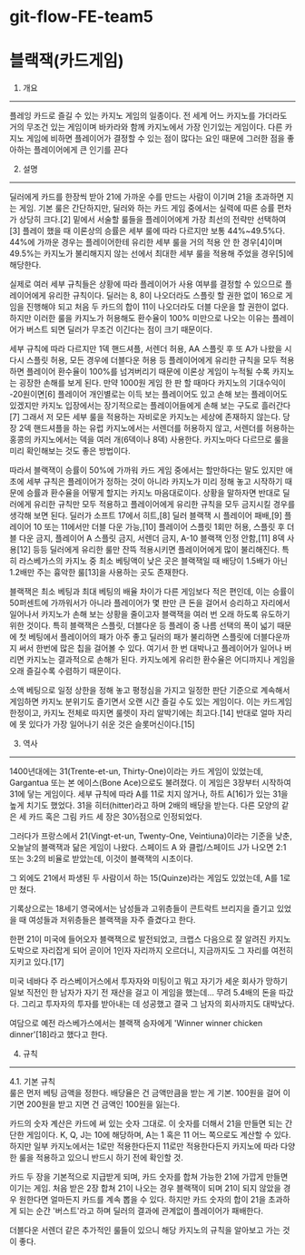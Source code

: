 # git-flow-FE-team5

# 블랙잭(카드게임)

1. 개요

---

플레잉 카드로 즐길 수 있는 카지노 게임의 일종이다.
전 세계 어느 카지노를 가더라도 거의 무조건 있는 게임이며 바카라와 함께 카지노에서 가장 인기있는 게임이다.
다른 카지노 게임에 비하면 플레이어가 결정할 수 있는 점이 많다는 요인 때문에 그러한 점을 좋아하는 플레이어에게 큰 인기를 끈다

2. 설명

---

딜러에게 카드를 한장씩 받아 21에 가까운 수를 만드는 사람이 이기며 21을 초과하면 지는 게임. 기본 룰은 간단하지만, 딜러와 하는 카드 게임 중에서는 실력에 따른 승률 편차가 상당히 크다.[2] 밑에서 서술할 룰들을 플레이어에게 가장 최선의 전략만 선택하여[3] 플레이 했을 때 이론상의 승률은 세부 룰에 따라 다르지만 보통 44%~49.5%다. 44%에 가까운 경우는 플레이어한테 유리한 세부 룰을 거의 적용 안 한 경우[4]이며 49.5%는 카지노가 불리해지지 않는 선에서 최대한 세부 룰을 적용해 주었을 경우[5]에 해당한다.

실제로 여러 세부 규칙들은 상황에 따라 플레이어가 사용 여부를 결정할 수 있으므로 플레이어에게 유리한 규칙이다. 딜러는 8, 8이 나오더라도 스플릿 할 권한 없이 16으로 게임을 진행해야 되고 처음 두 카드의 합이 11이 나오더라도 더블 다운을 할 권한이 없다. 하지만 이러한 룰을 카지노가 허용해도 환수율이 100% 미만으로 나오는 이유는 플레이어가 버스트 되면 딜러가 무조건 이긴다는 점이 크기 때문이다.

세부 규칙에 따라 다르지만 1덱 핸드셔플, 서렌더 허용, AA 스플릿 후 또 A가 나왔을 시 다시 스플릿 허용, 모든 경우에 더블다운 허용 등 플레이어에게 유리한 규칙을 모두 적용하면 플레이어 환수율이 100%를 넘겨버리기 때문에 이론상 게임이 누적될 수록 카지노는 굉장한 손해를 보게 된다. 만약 1000원 게임 한 판 할 때마다 카지노의 기대수익이 -20원이면[6] 플레이어 개인별로는 이득 보는 플레이어도 있고 손해 보는 플레이어도 있겠지만 카지노 입장에서는 장기적으로는 플레이어들에게 손해 보는 구도로 흘러간다[7] 그래서 저 모든 세부 룰을 적용하는 자비로운 카지노는 세상에 존재하지 않는다. 당장 2덱 핸드셔플을 하는 유럽 카지노에서는 서렌더를 허용하지 않고, 서렌더를 허용하는 홍콩의 카지노에서는 덱을 여러 개(6덱이나 8덱) 사용한다. 카지노마다 다르므로 룰을 미리 확인해보는 것도 좋은 방법이다.

따라서 블랙잭이 승률이 50%에 가까워 카드 게임 중에서는 할만하다는 말도 있지만 애초에 세부 규칙은 플레이어가 정하는 것이 아니라 카지노가 미리 정해 놓고 시작하기 때문에 승률과 환수율을 어떻게 할지는 카지노 마음대로이다. 상황을 말하자면 반대로 딜러에게 유리한 규칙만 모두 적용하고 플레이어에게 유리한 규칙을 모두 금지시킬 경우를 생각해 보면 된다. 딜러가 소프트 17에서 히트,[8] 딜러 블랙잭 시 플레이어 패배,[9] 플레이어 10 또는 11에서만 더블 다운 가능,[10] 플레이어 스플릿 1회만 허용, 스플릿 후 더블 다운 금지, 플레이어 A 스플릿 금지, 서렌더 금지, A-10 블랙잭 인정 안함,[11] 8덱 사용[12] 등등 딜러에게 유리한 룰만 잔뜩 적용시키면 플레이어에게 많이 불리해진다. 특히 라스베가스의 카지노 중 최소 베팅액이 낮은 곳은 블랙잭일 때 배당이 1.5배가 아닌 1.2배만 주는 흉악한 룰[13]을 사용하는 곳도 존재한다.

블랙잭은 최소 베팅과 최대 베팅의 배율 차이가 다른 게임보다 적은 편인데, 이는 승률이 50퍼센트에 가까워서가 아니라 플레이어가 몇 판만 큰 돈을 걸어서 승리하고 자리에서 일어나서 카지노가 손해 보는 상황을 줄이고자 블랙잭을 여러 번 오래 하도록 유도하기 위한 것이다. 특히 블랙잭은 스플릿, 더블다운 등 플레이 중 나름 선택의 폭이 넓기 때문에 첫 베팅에서 플레이어의 패가 아주 좋고 딜러의 패가 불리하면 스플릿에 더블다운까지 써서 한번에 많은 칩을 걸어볼 수 있다. 여기서 한 번 대박나고 플레이어가 일어나 버리면 카지노는 결과적으로 손해가 된다. 카지노에게 유리한 환수율은 어디까지나 게임을 오래 즐길수록 수렴하기 때문이다.

소액 베팅으로 일정 상한을 정해 놓고 평정심을 가지고 일정한 판단 기준으로 계속해서 게임하면 카지노 분위기도 즐기면서 오랜 시간 즐길 수도 있는 게임이다. 이는 카드게임 한정이고, 카지노 전체로 따지면 룰렛이 자리 알박기에는 최고다.[14] 반대로 얼마 자리에 못 있다가 가장 일어나기 쉬운 것은 슬롯머신이다.[15]

3. 역사

---

1400년대에는 31(Trente-et-un, Thirty-One)이라는 카드 게임이 있었는데, Gargantua 또는 본 에이스(Bone Ace)으로도 불려졌다. 이 게임은 3장부터 시작하여 31에 닿는 게임이다. 세부 규칙에 따라 A를 11로 치지 않거나, 하트 A[16]가 있는 31을 높게 치기도 했었다. 31을 히터(hitter)라고 하며 2배의 배당을 받는다. 다른 모양의 같은 세 카드 혹은 그림 카드 세 장은 30½점으로 인정되었다.

그러다가 프랑스에서 21(Vingt-et-un, Twenty-One, Veintiuna)이라는 기준을 낮춘, 오늘날의 블랙잭과 닮은 게임이 나왔다. 스페이드 A 와 클럽/스페이드 J가 나오면 2:1 또는 3:2의 비율로 받았는데, 이것이 블랙잭의 시초이다.

그 외에도 21에서 파생된 두 사람이서 하는 15(Quinze)라는 게임도 있었는데, A를 1로만 쳤다.

기록상으로는 18세기 영국에서는 남성들과 고위층들이 콘트락트 브리지을 즐기고 있었을 때 여성들과 저위층들은 블랙잭을 자주 즐겼다고 한다.

한편 21이 미국에 들어오자 블랙잭으로 발전되었고, 크랩스 다음으로 잘 알려진 카지노 도박으로 자리잡게 되어 곧이어 1인자 자리까지 오르더니, 지금까지도 그 자리를 여전히 지키고 있다.[17]

미국 네바다 주 라스베이거스에서 투자자와 미팅이고 뭐고 자기가 세운 회사가 망하기 일보 직전인 한 남자가 자기 전 재산을 걸고 이 게임을 했는데... 무려 5.4배의 돈을 따갔다. 그리고 투자자의 투자를 받아내는 데 성공했고 결국 그 남자의 회사까지도 대박났다.

여담으로 예전 라스베가스에서는 블랙잭 승자에게 'Winner winner chicken dinner'[18]라고 했다고 한다.

4. 규칙

---

4.1. 기본 규칙<br>
룰은 먼저 베팅 금액을 정한다. 배당율은 건 금액만큼을 받는 게 기본. 100원을 걸어 이기면 200원을 받고 지면 건 금액인 100원을 잃는다.

카드의 숫자 계산은 카드에 써 있는 숫자 그대로. 이 숫자를 더해서 21을 만들면 되는 간단한 게임이다. K, Q, J는 10에 해당하며, A는 1 혹은 11 어느 쪽으로도 계산할 수 있다. 하지만 일부 카지노에서는 1로만 적용한다든지 11로만 적용한다든지 카지노에 따라 다양한 룰을 적용하고 있으니 반드시 하기 전에 확인할 것.

카드 두 장을 기본적으로 지급받게 되며, 카드 숫자를 합쳐 가능한 21에 가깝게 만들면 이기는 게임. 처음 받은 2장 합쳐 21이 나오는 경우 블랙잭이 되며 21이 되지 않았을 경우 원한다면 얼마든지 카드를 계속 뽑을 수 있다. 하지만 카드 숫자의 합이 21을 초과하게 되는 순간 '버스트'라고 하며 딜러의 결과에 관계없이 플레이어가 패배한다.

더블다운 서렌더 같은 추가적인 룰들이 있으니 해당 카지노의 규칙을 알아보고 가는 것이 좋다.
